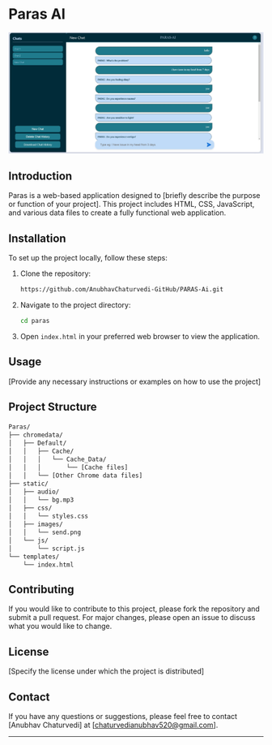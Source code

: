# Paras AI

![screenshot](https://github.com/AnubhavChaturvedi-GitHub/PARAS-Ai/blob/main/p.jpg)

## Introduction

Paras is a web-based application designed to [briefly describe the purpose or function of your project]. This project includes HTML, CSS, JavaScript, and various data files to create a fully functional web application.


## Installation

To set up the project locally, follow these steps:

1. Clone the repository:
    ```bash
    https://github.com/AnubhavChaturvedi-GitHub/PARAS-Ai.git
    ```
2. Navigate to the project directory:
    ```bash
    cd paras
    ```
3. Open `index.html` in your preferred web browser to view the application.

## Usage

[Provide any necessary instructions or examples on how to use the project]

## Project Structure

```
Paras/
├── chromedata/
│   ├── Default/
│   │   ├── Cache/
│   │   │   └── Cache_Data/
│   │   │       └── [Cache files]
│   │   └── [Other Chrome data files]
├── static/
│   ├── audio/
│   │   └── bg.mp3
│   ├── css/
│   │   └── styles.css
│   ├── images/
│   │   └── send.png
│   └── js/
│       └── script.js
└── templates/
    └── index.html
```

## Contributing

If you would like to contribute to this project, please fork the repository and submit a pull request. For major changes, please open an issue to discuss what you would like to change.

## License

[Specify the license under which the project is distributed]

## Contact

If you have any questions or suggestions, please feel free to contact [Anubhav Chaturvedi] at [chaturvedianubhav520@gmail.com].

---
